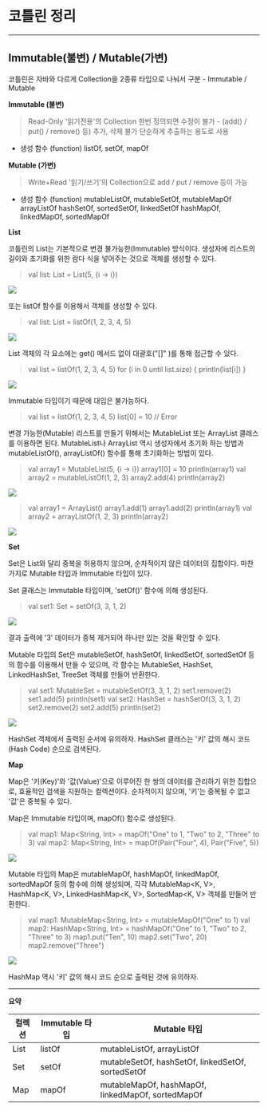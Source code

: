 # 코틀린 정리
-------------


## Immutable(불변) / Mutable(가변)
코틀린은 자바와 다르게 Collection을 2종류 타입으로 나눠서 구분 - Immutable / Mutable




**Immutable (불변)**
> Read-Only '읽기전용'의 Collection
     한번 정의되면 수정이 불가 - (add() / put() / remove() 등) 추가, 삭제 불가
     단순하게 추출하는 용도로 사용 

- 생성 함수 (function)
     listOf, setOf, mapOf


**Mutable (가변)**
> Write+Read '읽기/쓰기'의 Collection으로 add / put / remove 등이 가능

- 생성 함수 (function)
     mutableListOf, mutableSetOf, mutableMapOf
     arrayListOf
     hashSetOf, sortedSetOf, linkedSetOf
     hashMapOf, linkedMapOf, sortedMapOf 

**List**

코틀린의 List는 기본적으로 변경 불가능한(Immutable) 방식이다. 생성자에 리스트의 길이와 초기화를 위한 람다 식을 넣어주는 것으로 객체를 생성할 수 있다.
> val list: List<Int> = List(5, {i -> i})

![](../assets/test1.png)

또는 listOf 함수를 이용해서 객체를 생성할 수 있다.

> val list: List<Int> = listOf(1, 2, 3, 4, 5)

![](../assets/test2.png)

List 객체의 각 요소에는 get() 메서드 없이 대괄호("[]" )를 통해 접근할 수 있다.

> val list = listOf(1, 2, 3, 4, 5)
for (i in 0 until list.size) {
    println(list[i])
}

![](../assets/test3.png)

Immutable 타입이기 때문에 대입은 불가능하다.
>val list = listOf(1, 2, 3, 4, 5)
list[0] = 10  // Error

변경 가능한(Mutable) 리스트를 만들기 위해서는  MutableList 또는 ArrayList 클래스를 이용하면 된다. MutableList나 ArrayList 역시 생성자에서 초기화 하는 방법과 mutableListOf(), arrayListOf() 함수를 통해 초기화하는 방법이 있다.
>val array1 = MutableList<Int>(5, {i -> i})
array1[0] = 10
println(array1)
val array2 = mutableListOf(1, 2, 3)
array2.add(4)
println(array2)

![](../assets/test4.png)

>val array1 = ArrayList<Int>()
array1.add(1)
array1.add(2)
println(array1)
val array2 = arrayListOf(1, 2, 3)
println(array2)


![](../assets/test5.png)


**Set**

Set은 List와 달리 중복을 허용하지 않으며, 순차적이지 않은 데이터의 집합이다. 마찬가지로 Mutable 타입과 Immutable 타입이 있다. 

Set 클래스는 Immutable 타입이며, 'setOf()' 함수에 의해 생성된다.
>val set1: Set<Int> = setOf<Int>(3, 3, 1, 2)


![](../assets/test6.png)

결과 출력에 '3' 데이터가 중복 제거되어 하나만 있는 것을 확인할 수 있다.

Mutable 타입의 Set은 mutableSetOf, hashSetOf, linkedSetOf, sortedSetOf 등의 함수를 이용해서 만들 수 있으며, 각 함수는 MutableSet<T>, HashSet<T>, LinkedHashSet<T>, TreeSet<T> 객체를 만들어 반환한다.
>val set1: MutableSet<Int> = mutableSetOf(3, 3, 1, 2)
set1.remove(2)
set1.add(5)
println(set1)
val set2: HashSet<Int> = hashSetOf(3, 3, 1, 2)
set2.remove(2)
set2.add(5)
println(set2)


![](../assets/test7.png)

HashSet<T> 객체에서 출력된 순서에 유의하자. HashSet 클래스는 '키' 값의 해시 코드(Hash Code) 순으로 검색된다.


**Map**

Map은 '키(Key)'와 '값(Value)'으로 이루어진 한 쌍의 데이터를 관리하기 위한 집합으로, 효율적인 검색을 지원하는 컬렉션이다. 순차적이지 않으며, '키'는 중복될 수 없고 '값'은 중복될 수 있다.

Map은 Immutable 타입이며, mapOf() 함수로 생성된다.
>val map1: Map<String, Int> = mapOf("One" to 1, "Two" to 2, "Three" to 3)
val map2: Map<String, Int> = mapOf(Pair("Four", 4), Pair("Five", 5))


![](../assets/test8.png)

Mutable 타입의 Map은 mutableMapOf, hashMapOf, linkedMapOf, sortedMapOf 등의 함수에 의해 생성되며, 각각 MutableMap<K, V>, HashMap<K, V>, LinkedHashMap<K, V>, SortedMap<K, V> 객체를 만들어 반환한다.
>val map1: MutableMap<String, Int> = mutableMapOf("One" to 1)
val map2: HashMap<String, Int> = hashMapOf("One" to 1, "Two" to 2, "Three" to 3)
map1.put("Ten", 10)
map2.set("Two", 20)
map2.remove("Three")


![](../assets/test9.png)

HashMap 역시 '키' 값의 해시 코드 순으로 출력된 것에 유의하자. 

***
**요약**

컬렉션  | Immutable 타입  | Mutable 타입
----|--------|--------
List | listOf   | mutableListOf, arrayListOf
Set	 | setOf    | mutableSetOf, hashSetOf, linkedSetOf, sortedSetOf
Map | mapOf | mutableMapOf, hashMapOf, linkedMapOf, sortedMapOf
